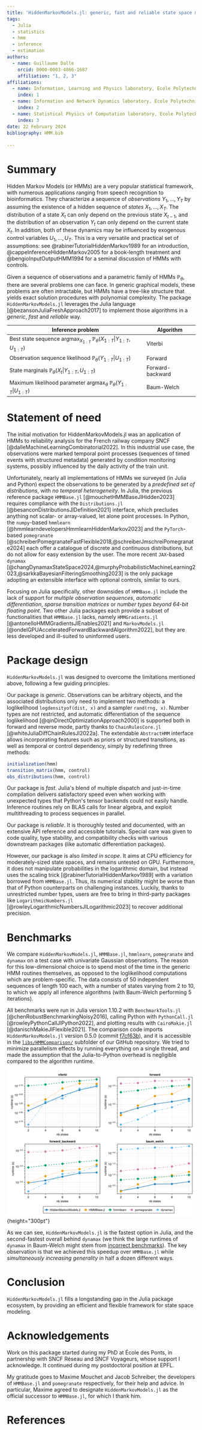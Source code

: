 ```yaml
---
title: 'HiddenMarkovModels.jl: generic, fast and reliable state space modeling'
tags:
  - Julia
  - statistics
  - hmm
  - inference
  - estimation
authors:
  - name: Guillaume Dalle
    orcid: 0000-0003-4866-1687
    affiliation: "1, 2, 3"
affiliations:
  - name: Information, Learning and Physics laboratory, Ecole Polytechnique Fédérale de Lausanne (EPFL), Station 11, CH-1015 Lausanne
    index: 1
  - name: Information and Network Dynamics laboratory, Ecole Polytechnique Fédérale de Lausanne (EPFL), Station 14, CH-1015 Lausanne
    index: 2
  - name: Statistical Physics of Computation laboratory, Ecole Polytechnique Fédérale de Lausanne (EPFL), CH-1015 Lausanne
    index: 3
date: 22 February 2024
bibliography: HMM.bib

---
```


# Summary

Hidden Markov Models (or HMMs) are a very popular statistical framework, with numerous applications ranging from speech recognition to bioinformatics.
They characterize a sequence of _observations_ $Y_1, \dots, Y_T$ by assuming the existence of a hidden sequence of _states_ $X_1, \dots, X_T$.
The distribution of a state $X_t$ can only depend on the previous state $X_{t-1}$, and the distribution of an observation $Y_t$ can only depend on the current state $X_t$.
In addition, both of these dynamics may be influenced by exogenous control variables $U_1, \dots, U_T$.
This is a very versatile and practical set of assumptions: see @rabinerTutorialHiddenMarkov1989 for an introduction, @cappeInferenceHiddenMarkov2005 for a book-length treatment and @bengioInputOutputHMM1994 for a seminal discussion of HMMs with controls.

Given a sequence of observations and a parametric family of HMMs $\mathbb{P}_\theta$, there are several problems one can face.
In generic graphical models, these problems are often intractable, but HMMs have a tree-like structure that yields exact solution procedures with polynomial complexity.
The package `HiddenMarkovModels.jl` leverages the Julia language [@bezansonJuliaFreshApproach2017] to implement those algorithms in a _generic_, _fast_ and _reliable_ way.

| Inference problem                                                                                              | Algorithm        |
| -------------------------------------------------------------------------------------------------------------- | ---------------- |
| Best state sequence              $\mathrm{argmax}_{X_{1:T}}~\mathbb{P}_\theta(X_{1:T} \vert Y_{1:T}, U_{1:T})$ | Viterbi          |
| Observation sequence likelihood  $\mathbb{P}_\theta(Y_{1:T} \vert U_{1:T})$                                    | Forward          |
| State marginals                  $\mathbb{P}_\theta(X_t \vert Y_{1:T}, U_{1:T})$                               | Forward-backward |
| Maximum likelihood parameter     $\mathrm{argmax}_\theta~\mathbb{P}_\theta(Y_{1:T} \vert U_{1:T})$             | Baum-Welch       |

# Statement of need

The initial motivation for HiddenMarkovModels.jl was an application of HMMs to reliability analysis for the French railway company SNCF [@dalleMachineLearningCombinatorial2022].
In this industrial use case, the observations were marked temporal point processes (sequences of timed events with structured metadata) generated by condition monitoring systems, possibly influenced by the daily activity of the train unit.

Unfortunately, nearly all implementations of HMMs we surveyed (in Julia and Python) expect the observations to be generated by a _predefined set of distributions_, with _no temporal heterogeneity_.
In Julia, the previous reference package `HMMBase.jl` [@mouchetHMMBaseJlHidden2023] requires compliance with the `Distributions.jl` [@besanconDistributionsJlDefinition2021] interface, which precludes anything not scalar- or array-valued, let alone point processes.
In Python, the `numpy`-based `hmmlearn` [@hmmlearndevelopersHmmlearnHiddenMarkov2023] and the `PyTorch`-based `pomegranate` [@schreiberPomegranateFastFlexible2018,@schreiberJmschreiPomegranate2024] each offer a catalogue of discrete and continuous distributions, but do not allow for easy extension by the user.
The more recent `JAX`-based `dynamax` [@changDynamaxStateSpace2024,@murphyProbabilisticMachineLearning2023,@sarkkaBayesianFilteringSmoothing2023] is the only package adopting an extensible interface with optional controls, similar to ours.

Focusing on Julia specifically, other downsides of `HMMBase.jl` include the lack of support for _multiple observation sequences_, _automatic differentiation_, _sparse transition matrices_ or _number types beyond 64-bit floating point_.
Two other Julia packages each provide a subset of functionalities that `HMMBase.jl` lacks, namely `HMMGradients.jl` [@antonelloHMMGradientsJlEnables2021] and `MarkovModels.jl` [@ondelGPUAcceleratedForwardBackwardAlgorithm2022], but they are less developed and ill-suited to uninformed users.

# Package design

`HiddenMarkovModels.jl` was designed to overcome the limitations mentioned above, following a few guiding principles.

Our package is _generic_.
Observations can be arbitrary objects, and the associated distributions only need to implement two methods: a loglikelihood `logdensityof(dist, x)` and a sampler `rand(rng, x)`.
Number types are not restricted, and automatic differentiation of the sequence loglikelihood [@qinDirectOptimizationApproach2000] is supported both in forward and reverse mode, partly thanks to `ChainRulesCore.jl` [@whiteJuliaDiffChainRulesJl2022a].
The extendable `AbstractHMM` interface allows incorporating features such as priors or structured transitions, as well as temporal or control dependency, simply by redefining three methods:

```julia
initialization(hmm)
transition_matrix(hmm, control)
obs_distributions(hmm, control)
```

Our package is _fast_.
Julia's blend of multiple dispatch and just-in-time compilation delivers satisfactory speed even when working with unexpected types that Python's tensor backends could not easily handle.
Inference routines rely on BLAS calls for linear algebra, and exploit multithreading to process sequences in parallel.

Our package is _reliable_.
It is thoroughly tested and documented, with an extensive API reference and accessible tutorials.
Special care was given to code quality, type stability, and compatibility checks with various downstream packages (like automatic differentiation packages).

However, our package is also _limited in scope_.
It aims at CPU efficiency for moderately-sized state spaces, and remains untested on GPU.
Furthermore, it does not manipulate probabilities in the logarithmic domain, but instead uses the scaling trick [@rabinerTutorialHiddenMarkov1989] with a variation borrowed from `HMMBase.jl`.
Thus, its numerical stability might be worse than that of Python counterparts on challenging instances.
Luckily, thanks to unrestricted number types, users are free to bring in third-party packages like `LogarithmicNumbers.jl` [@rowleyLogarithmicNumbersJlLogarithmic2023] to recover additional precision.

# Benchmarks

We compare `HiddenMarkovModels.jl`, `HMMBase.jl`, `hmmlearn`, `pomegranate` and `dynamax` on a test case with univariate Gaussian observations.
The reason for this low-dimensional choice is to spend most of the time in the generic HMM routines themselves, as opposed to the loglikelihood computations which are problem-specific.
The data consists of $50$ independent sequences of length $100$ each, with a number of states varying from $2$ to $10$, to which we apply all inference algorithms (with Baum-Welch performing $5$ iterations).

All benchmarks were run in Julia version 1.10.2 with `BenchmarkTools.jl` [@chenRobustBenchmarkingNoisy2016], calling Python with `PythonCall.jl` [@rowleyPythonCallJlPython2022], and plotting results with `CairoMakie.jl` [@danischMakieJlFlexible2021].
The comparison code imports `HiddenMarkovModels.jl` version 0.5.0 (commit [f7cf63b](https://github.com/gdalle/HiddenMarkovModels.jl/commit/f7cf63b48fb4853376071772ce35c55a73f57e5c)), and it is accessible in the [`libs/HMMComparison/`](https://github.com/gdalle/HiddenMarkovModels.jl/tree/f7cf63b48fb4853376071772ce35c55a73f57e5c/libs/HMMComparison) subfolder of our GitHub repository.
We tried to minimize parallelism effects by running everything on a single thread, and made the assumption that the Julia-to-Python overhead is negligible compared to the algorithm runtime.

![Benchmark of HMM packages](../libs/HMMComparison/experiments/results/benchmark.png){height="300pt"}

As we can see, `HiddenMarkovModels.jl` is the fastest option in Julia, and the second-fastest overall behind `dynamax` (we think the large runtimes of `dynamax` in Baum-Welch might stem from [incorrect benchmarks](https://github.com/probml/dynamax/issues/359)).
The key observation is that we achieved this speedup over `HMMBase.jl` while _simultaneously increasing generality_ in half a dozen different ways.

# Conclusion

`HiddenMarkovModels.jl` fills a longstanding gap in the Julia package ecosystem, by providing an efficient and flexible framework for state space modeling.

# Acknowledgements

Work on this package started during my PhD at École des Ponts, in partnership with SNCF Réseau and SNCF Voyageurs, whose support I acknowledge.
It continued during my postdoctoral position at EPFL.

My gratitude goes to Maxime Mouchet and Jacob Schreiber, the developers of `HMMBase.jl` and `pomegranate` respectively, for their help and advice.
In particular, Maxime agreed to designate `HiddenMarkovModels.jl` as the official successor to `HMMBase.jl`, for which I thank him.

# References